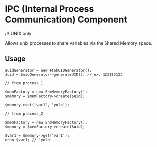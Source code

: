 
# IPC (Internal Process Communication) Component

/!\ UNIX only

Allows unix processes to share variables via the Shared Memory space.

## Usage

    $uidGenerator = new FtokUIDGenerator();
    $uid = $uidGenerator->generateUID(); // ex: 123123123

    // from process_1
    
    $memFactory = new ShmMemoryFactory();
    $memory = $memFactory->create($uid);
    
    $memory->set('var1', 'yolo');
    
    // from process_2
    
    $memFactory = new ShmMemoryFactory();
    $memory = $memFactory->create($uid);
    
    $var1 = $memory->get('var1');
    echo $var1; // 'yolo'
